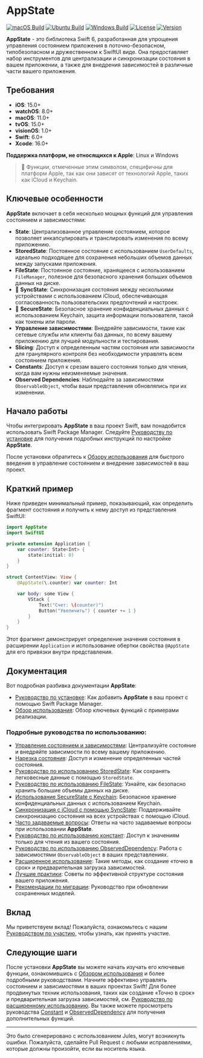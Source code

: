 # AppState

[![macOS Build](https://img.shields.io/github/actions/workflow/status/0xLeif/AppState/macOS.yml?label=macOS&branch=main)](https://github.com/0xLeif/AppState/actions/workflows/macOS.yml)
[![Ubuntu Build](https://img.shields.io/github/actions/workflow/status/0xLeif/AppState/ubuntu.yml?label=Ubuntu&branch=main)](https://github.com/0xLeif/AppState/actions/workflows/ubuntu.yml)
[![Windows Build](https://img.shields.io/github/actions/workflow/status/0xLeif/AppState/windows.yml?label=Windows&branch=main)](https://github.com/0xLeif/AppState/actions/workflows/windows.yml)
[![License](https://img.shields.io/github/license/0xLeif/AppState)](https://github.com/0xLeif/AppState/blob/main/LICENSE)
[![Version](https://img.shields.io/github/v/release/0xLeif/AppState)](https://github.com/0xLeif/AppState/releases)

**AppState** - это библиотека Swift 6, разработанная для упрощения управления состоянием приложения в поточно-безопасном, типобезопасном и дружественном к SwiftUI виде. Она предоставляет набор инструментов для централизации и синхронизации состояния в вашем приложении, а также для внедрения зависимостей в различные части вашего приложения.

## Требования

- **iOS**: 15.0+
- **watchOS**: 8.0+
- **macOS**: 11.0+
- **tvOS**: 15.0+
- **visionOS**: 1.0+
- **Swift**: 6.0+
- **Xcode**: 16.0+

**Поддержка платформ, не относящихся к Apple**: Linux и Windows

> 🍎 Функции, отмеченные этим символом, специфичны для платформ Apple, так как они зависят от технологий Apple, таких как iCloud и Keychain.

## Ключевые особенности

**AppState** включает в себя несколько мощных функций для управления состоянием и зависимостями:

- **State**: Централизованное управление состоянием, которое позволяет инкапсулировать и транслировать изменения по всему приложению.
- **StoredState**: Постоянное состояние с использованием `UserDefaults`, идеально подходящее для сохранения небольших объемов данных между запусками приложения.
- **FileState**: Постоянное состояние, хранящееся с использованием `FileManager`, полезное для безопасного хранения больших объемов данных на диске.
- 🍎 **SyncState**: Синхронизация состояния между несколькими устройствами с использованием iCloud, обеспечивающая согласованность пользовательских предпочтений и настроек.
- 🍎 **SecureState**: Безопасное хранение конфиденциальных данных с использованием Keychain, защита информации пользователя, такой как токены или пароли.
- **Управление зависимостями**: Внедряйте зависимости, такие как сетевые службы или клиенты баз данных, по всему вашему приложению для лучшей модульности и тестирования.
- **Slicing**: Доступ к определенным частям состояния или зависимости для гранулярного контроля без необходимости управлять всем состоянием приложения.
- **Constants**: Доступ к срезам вашего состояния только для чтения, когда вам нужны неизменяемые значения.
- **Observed Dependencies**: Наблюдайте за зависимостями `ObservableObject`, чтобы ваши представления обновлялись при их изменении.

## Начало работы

Чтобы интегрировать **AppState** в ваш проект Swift, вам понадобится использовать Swift Package Manager. Следуйте [Руководству по установке](ru/installation.md) для получения подробных инструкций по настройке **AppState**.

После установки обратитесь к [Обзору использования](ru/usage-overview.md) для быстрого введения в управление состоянием и внедрение зависимостей в ваш проект.

## Краткий пример

Ниже приведен минимальный пример, показывающий, как определить фрагмент состояния и получить к нему доступ из представления SwiftUI:

```swift
import AppState
import SwiftUI

private extension Application {
    var counter: State<Int> {
        state(initial: 0)
    }
}

struct ContentView: View {
    @AppState(\.counter) var counter: Int

    var body: some View {
        VStack {
            Text("Счет: \(counter)")
            Button("Увеличить") { counter += 1 }
        }
    }
}
```

Этот фрагмент демонстрирует определение значения состояния в расширении `Application` и использование обертки свойства `@AppState` для его привязки внутри представления.

## Документация

Вот подробная разбивка документации **AppState**:

- [Руководство по установке](ru/installation.md): Как добавить **AppState** в ваш проект с помощью Swift Package Manager.
- [Обзор использования](ru/usage-overview.md): Обзор ключевых функций с примерами реализации.

### Подробные руководства по использованию:

- [Управление состоянием и зависимостями](ru/usage-state-dependency.md): Централизуйте состояние и внедряйте зависимости по всему вашему приложению.
- [Нарезка состояния](ru/usage-slice.md): Доступ и изменение определенных частей состояния.
- [Руководство по использованию StoredState](ru/usage-storedstate.md): Как сохранять легковесные данные с помощью `StoredState`.
- [Руководство по использованию FileState](ru/usage-filestate.md): Узнайте, как безопасно хранить большие объемы данных на диске.
- [Использование SecureState с Keychain](ru/usage-securestate.md): Безопасное хранение конфиденциальных данных с использованием Keychain.
- [Синхронизация с iCloud с помощью SyncState](ru/usage-syncstate.md): Поддерживайте синхронизацию состояния на всех устройствах с помощью iCloud.
- [Часто задаваемые вопросы](ru/faq.md): Ответы на часто задаваемые вопросы при использовании **AppState**.
- [Руководство по использованию констант](ru/usage-constant.md): Доступ к значениям только для чтения из вашего состояния.
- [Руководство по использованию ObservedDependency](ru/usage-observeddependency.md): Работа с зависимостями `ObservableObject` в ваших представлениях.
- [Расширенное использование](ru/advanced-usage.md): Такие методы, как создание «точно в срок» и предварительная загрузка зависимостей.
- [Лучшие практики](ru/best-practices.md): Советы по эффективной структуре состояния вашего приложения.
- [Рекомендации по миграции](ru/migration-considerations.md): Руководство при обновлении сохраненных моделей.

## Вклад

Мы приветствуем вклад! Пожалуйста, ознакомьтесь с нашим [Руководством по участию](ru/contributing.md), чтобы узнать, как принять участие.

## Следующие шаги

После установки **AppState** вы можете начать изучать его ключевые функции, ознакомившись с [Обзором использования](ru/usage-overview.md) и более подробными руководствами. Начните эффективно управлять состоянием и зависимостями в ваших проектах Swift! Для более продвинутых техник использования, таких как создание «Точно в срок» и предварительная загрузка зависимостей, см. [Руководство по расширенному использованию](ru/advanced-usage.md). Вы также можете просмотреть руководства [Constant](ru/usage-constant.md) и [ObservedDependency](ru/usage-observeddependency.md) для получения дополнительных функций.

---
Это было сгенерировано с использованием Jules, могут возникнуть ошибки. Пожалуйста, сделайте Pull Request с любыми исправлениями, которые должны произойти, если вы носитель языка.
